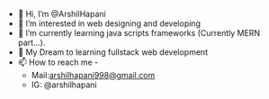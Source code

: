 - 👋 Hi, I’m @ArshilHapani
- 👀 I’m interested in web designing and developing 
- 🌱 I’m currently learning java scripts frameworks (Currently MERN part...). 
- 💞️ My Dream to learning fullstack web development
- 📫 How to reach me -
    - Mail:arshilhapani998@gmail.com
    - IG: @arshilhapani

<!---
ArshilHapani/ArshilHapani is a ✨ special ✨ repository because its `README.md` (this file) appears on your GitHub profile.
You can click the Preview link to take a look at your changes.
--->
